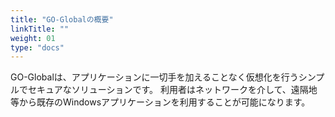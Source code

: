 ```yaml
---
title: "GO-Globalの概要"
linkTitle: ""
weight: 01
type: "docs"
---
```


GO-Globalは、アプリケーションに一切手を加えることなく仮想化を行うシンプルでセキュアなソリューションです。
利用者はネットワークを介して、遠隔地等から既存のWindowsアプリケーションを利用することが可能になります。

